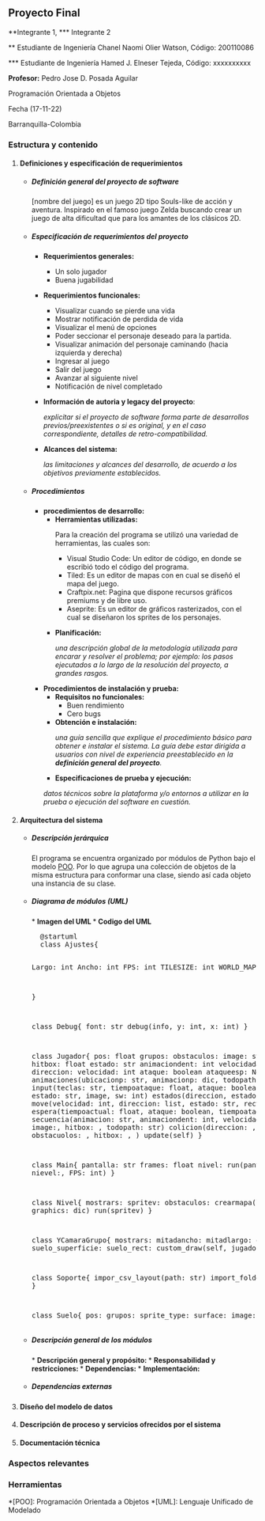 <p class=text-align-justify> <h2> Proyecto Final </h2> 
**Integrante 1, *** Integrante 2

** Estudiante de Ingeniería Chanel Naomi Olier Watson, Código: 200110086 

*** Estudiante de Ingeniería Hamed J. Elneser Tejeda, Código: xxxxxxxxxx 

<b>Profesor:</b> Pedro Jose D. Posada Aguilar 

Programación Orientada a Objetos 

Fecha (17-11-22) 

Barranquilla-Colombia 
</p>

### **Estructura y contenido**

1. #### **Definiciones y especificación de requerimientos**
	*  <h5> Definición general del proyecto de software </h5> <p class=text-align-justify>[nombre del juego] es un juego 2D tipo Souls-like de acción y aventura. Inspirado en el famoso juego Zelda buscando crear un juego de alta dificultad que para los amantes de los clásicos 2D. </p>
	* ##### **Especificación de requerimientos del proyecto** 
		* **Requerimientos generales:**
			* Un solo jugador
			* Buena jugabilidad
		* **Requerimientos funcionales:**
			* Visualizar cuando se pierde una vida
			* Mostrar notificación de perdida de vida
			* Visualizar el menú de opciones
			* Poder seccionar el personaje deseado para la partida.
			*  Visualizar animación del personaje caminando (hacia izquierda y derecha)
			*  Ingresar al juego
			*  Salir del juego
			*  Avanzar al siguiente nivel
			*  Notificación de nivel completado

		* **Información de autoria y legacy del proyecto**: <p class=text-align-justify> <em>explicitar si el proyecto de software forma parte de desarrollos previos/preexistentes o si es original, y en el caso correspondiente, detalles de retro-compatibilidad. </em> </p>
		* **Alcances del sistema:** <p class=text-align-justify><em> las limitaciones y alcances del desarrollo, de acuerdo a los objetivos previamente establecidos. </em> </p>

	* ##### Procedimientos
		* **procedimientos de desarrollo:** 
			* **Herramientas utilizadas:<p class=text-align-justify>** Para la creación del programa se utilizó una variedad de herramientas, las cuales son: 
				* Visual Studio Code: Un editor de código, en donde se escribió todo el código del programa.
				* Tiled: Es un editor de mapas con en cual se diseñó el mapa del juego.
				* Craftpix.net: Pagina que dispone recursos gráficos premiums y de libre uso. 
				* Aseprite: Es un editor de gráficos rasterizados, con el cual se diseñaron los sprites de los personajes.</p>
			* **Planificación:** <p class=text-align-justify> <em>una descripción global de la metodología utilizada para encarar y resolver el problema; por ejemplo: los pasos ejecutados a lo largo de la resolución del proyecto, a grandes rasgos.</em> </p>
		* **Procedimientos de instalación y prueba:** 
			* **Requisitos no funcionales:**
				* Buen rendimiento
				* Cero bugs 
			* **Obtención e instalación:** <p class=text-align-justify><em> una guía sencilla que explique el procedimiento básico para obtener e instalar el sistema. La guía debe estar dirigida a usuarios con nivel de experiencia preestablecido en la **definición general del proyecto**. </em> </p>
			* **Especificaciones de prueba y ejecución:** 
			<p class=text-align-justify> <em>  datos técnicos sobre la plataforma y/o entornos a utilizar en la prueba o ejecución del software en cuestión. </em> </p>

2. #### Arquitectura del sistema
	* <h5> Descripción jerárquica </h5> <p class=text-align-justify> El programa se encuentra organizado por módulos de Python bajo el modelo <u>POO</u>. Por lo que agrupa una colección de objetos de la misma estructura para conformar una clase, siendo así cada objeto una instancia de su clase. </p>
	* <h5> Diagrama de módulos (UML) </h5>
		* <b> Imagen del UML </b>
		* <b> Codigo del UML </b>
		<pre>
		@startuml
		class Ajustes{
		
		Largo: int
		Ancho: int
		FPS: int
		TILESIZE: int
		WORLD_MAP: str
		
		}
		
		class Debug{
		font: str
		debug(info, y: int, x: int)
		}
		
		class Jugador{
		pos: float
		grupos:
		obstaculos:
		image: str
        rect: float
        hitbox: float
        estado: str
        animaciondent: int
        velocidadanimacion: float
        direccion: 
        velocidad: int
        ataque: boolean
        ataqueesp: None
        sw: int
        animaciones(ubicacionp: str, animacionp: dic, todopath: str)
		input(teclas: str, tiempoataque: float, ataque: boolean, direccion, estado: str, image, sw: int)
		estados(direccion, estado: str)
		move(velocidad: int, direccion: list, estado: str, rect, hitbox)
		espera(tiempoactual: float, ataque: boolean, tiempoataque: float)
		secuencia(animacion: str, animaciondent: int, velocidadanimacion: float, image:, hitbox: , todopath: str)
		colicion(direccion: , sprite: , obstacuolos: , hitbox: , )
		update(self)
		}
		
		class Main{
		pantalla: str
		frames: float
		nivel:
		run(pantalla:str, nievel:, FPS: int)
		}
		
		class Nivel{
		mostrars:
		spritev:
		obstaculos:
		crearmapa(layouts: dic, graphics: dic)
		run(spritev)
		}
		
		class YCamaraGrupo{
		mostrars:
		mitadancho:
		mitadlargo:
		offset:
		suelo_superficie:
		suelo_rect:
		custom_draw(self, jugador)
		
		class Soporte{
		impor_csv_layout(path: str)
		import_folder(path: str)
		}
		
		class Suelo{
		pos:
		grupos:
		sprite_type:
		surface:
		image:
		}
</code></pre>
	* <h5> Descripción general de los módulos </h5>
		* <b> Descripción general y propósito: </b>
		* <b> Responsabilidad y restricciones: </b>
		* <b> Dependencias: </b>
		* <b> Implementación: </b>
	* <h5> Dependencias externas </h5>
3. <h4> Diseño del modelo de datos </h4>
4. <h4> Descripción de proceso y servicios ofrecidos por el sistema </h4>
5. <h4> Documentación técnica </h4>
### Aspectos relevantes
### Herramientas 

*[POO]: Programación Orientada a Objetos
*[UML]: Lenguaje Unificado de Modelado
